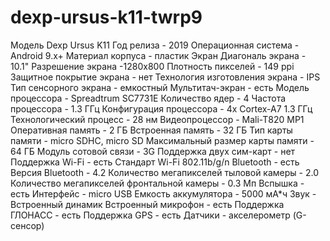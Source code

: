 # dexp-ursus-k11-twrp9
Модель Dexp Ursus K11
Год релиза - 2019
Операционная система - Android 9.x+
Материал корпуса - пластик
Экран Диагональ экрана - 10.1"
Разрешение экрана -1280x800
Плотность пикселей - 149 ppi
Защитное покрытие экрана - нет
Технология изготовления экрана - IPS
Тип сенсорного экрана - емкостный
Мультитач-экран - есть
Модель процессора - Spreadtrum SC7731E
Количество ядер - 4
Частота процессора - 1.3 ГГц
Конфигурация процессора - 4x Cortex-A7 1.3 ГГц
Технологический процесс - 28 нм
Видеопроцессор - Mali-T820 MP1
Оперативная память - 2 ГБ
Встроенная память - 32 ГБ
Тип карты памяти - micro SDHC, micro SD
Максимальный размер карты памяти - 64 ГБ
Модуль сотовой связи - 3G
Поддержка двух сим-карт - нет
Поддержка Wi-Fi - есть Стандарт Wi-Fi 802.11b/g/n
Bluetooth - есть
Версия Bluetooth - 4.2
Количество мегапикселей тыловой камеры - 2.0
Количество мегапикселей фронтальной камеры - 0.3 Мп
Вспышка - есть
Интерфейс - micro USB
Емкость аккумулятора - 5000 мА*ч
Звук - Встроенный динамик
Встроенный микрофон - есть
Поддержка ГЛОНАСС - есть
Поддержка GPS - есть
Датчики - акселерометр (G-сенсор)
